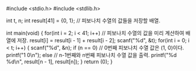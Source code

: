 #include <stdio.h>
#include <stdlib.h>

int t, n; 
int result[41] = {0, 1}; // 피보나치 수열의 값들을 저장할 배열.

int main(void)
{
    for(int i = 2; i < 41; i++) // 피보나치 수열의 값을 미리 계산하여 배열에 저장.
        result[i] = result[i - 1] + result[i - 2];
    scanf("%d", &t);
    for(int i = 0; i < t; i++)
    {
        scanf("%d", &n);
    if (n == 0) // 0번째 피보나치 수열 값은 (1, 0)이다.
      printf("1 0\n");
    else // n-1번째와 n번째 피보나치 수열 값을 출력.
          printf("%d %d\n", result[n - 1], result[n]);
    }
    return (0);
}
